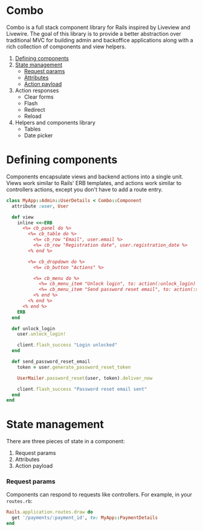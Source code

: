# Combo

Combo is a full stack component library for Rails inspired by Liveview and Livewire. The goal of this library is to
provide a better abstraction over traditional MVC for building admin and backoffice applications along with a rich
collection of components and view helpers.

1. [Defining components](#defining-components)
2. [State management](#state-management)
   - [Request params](#request-params)
   - [Attributes](#attributes)
   - [Action payload](#action-payload)
3. Action responses
   - Clear forms
   - Flash
   - Redirect
   - Reload
4. Helpers and components library
   - Tables
   - Date picker

# Defining components

Components encapsulate views and backend actions into a single unit. Views work similar to Rails' ERB templates, and
actions work similar to controllers actions, except you don't have to add a route entry.

```ruby
class MyApp::Admin::UserDetails < Combo::Component
  attribute :user, User

  def view
    inline <<~ERB
      <%= cb_panel do %>
        <%= cb_table do %>
          <%= cb_row "Email", user.email %>
          <%= cb_row "Registration date", user.registration_date %>
        <% end %>

        <%= cb_dropdown do %>
          <%= cb_button "Actions" %>

          <%= cb_menu do %>
            <%= cb_menu_item "Unlock login", to: action(:unlock_login) %>
            <%= cb_menu_item "Send password reset email", to: action(:send_password_reset_email) %>
          <% end %>
        <% end %>
      <% end %>
    ERB
  end

  def unlock_login
    user.unlock_login!

    client.flash_success "Login unlocked"
  end

  def send_password_reset_email
    token = user.generate_password_reset_token

    UserMailer.password_reset(user, token).deliver_now

    client.flash_success "Password reset email sent"
  end
end
```

# State management

There are three pieces of state in a component:

1. Request params
2. Attributes
3. Action payload

### Request params

Components can respond to requests like controllers. For example, in your `routes.rb`:

```ruby
Rails.application.routes.draw do
  get '/payments/:payment_id', to: MyApp::PaymentDetails
end
```
